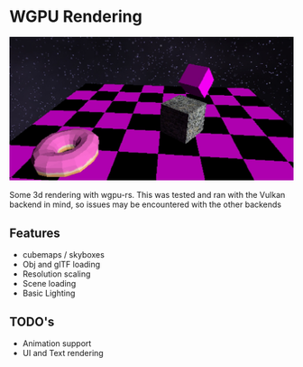 # WGPU Rendering

![app screenshot](render.jpg)

Some 3d rendering with wgpu-rs. This was tested and ran with the Vulkan backend in mind, so issues may be encountered with the other backends

## Features

- cubemaps / skyboxes
- Obj and glTF loading
- Resolution scaling
- Scene loading
- Basic Lighting

## TODO's

- Animation support
- UI and Text rendering